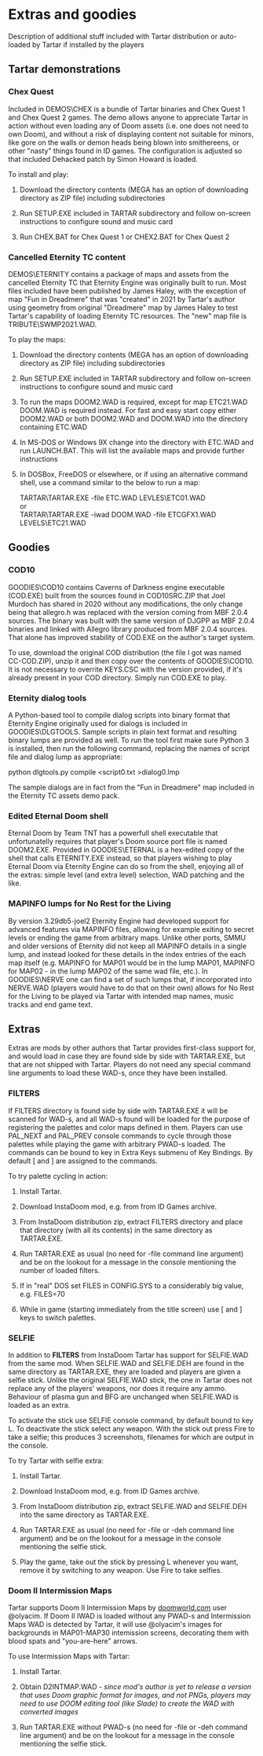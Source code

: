 # Extras and goodies 

Description of additional stuff included with Tartar distribution
or auto-loaded by Tartar if installed by the players 

## Tartar demonstrations

### Chex Quest

Included in DEMOS\CHEX is a bundle of Tartar binaries and Chex Quest 1 and 
Chex Quest 2 games. The demo allows anyone to appreciate Tartar in action
without even loading any of Doom assets (i.e. one does not need to own Doom),
and without a risk of displaying content not suitable for minors, like gore
on the walls or demon heads being blown into smithereens, or other
"nasty" things found in ID games. The configuration is adjusted so that 
included Dehacked patch by Simon Howard is loaded.

To install and play:

1. Download the directory contents (MEGA has an option of downloading directory
   as ZIP file) including subdirectories

2. Run SETUP.EXE included in TARTAR subdirectory and follow on-screen 
   instructions to configure sound and music card

3. Run CHEX.BAT for Chex Quest 1 or CHEX2.BAT for Chex Quest 2

### Cancelled Eternity TC content

DEMOS\ETERNITY contains a package of maps and assets from the cancelled
Eternity TC that Eternity Engine was originally built to run. Most files 
included have been published by James Haley, with the exception of
map "Fun in Dreadmere" that was "created" in 2021 by Tartar's author  
using geometry from original "Dreadmere" map by James Haley to test
Tartar's capability of loading Eternity TC resources. The "new" map
file is TRIBUTE\SWMP2021.WAD. 

To play the maps:

1. Download the directory contents (MEGA has an option of downloading directory
   as ZIP file) including subdirectories

2. Run SETUP.EXE included in TARTAR subdirectory and follow on-screen 
   instructions to configure sound and music card

3. To run the maps DOOM2.WAD is required, except for map ETC21.WAD
   DOOM.WAD is required instead. For fast and easy start copy either DOOM2.WAD
   or both DOOM2.WAD and DOOM.WAD into the directory containing ETC.WAD 

4. In MS-DOS or Windows 9X change into the directory with ETC.WAD and
   run LAUNCH.BAT. This will list the available maps and provide further
   instructions

5. In DOSBox, FreeDOS or elsewhere, or if using an alternative command shell,
   use a command similar to the below to run a map:  

   TARTAR\TARTAR.EXE -file ETC.WAD LEVLES\ETC01.WAD  
   or  
   TARTAR\TARTAR.EXE -iwad DOOM.WAD -file ETCGFX1.WAD LEVELS\ETC21.WAD  

## Goodies

### COD10

GOODIES\COD10 contains Caverns of Darkness engine executable (COD.EXE) 
built from the sources found in COD10SRC.ZIP that Joel Murdoch 
has shared in 2020 without any modifications, the only change being 
that allegro.h was replaced with the version coming from MBF 2.0.4
sources. The binary was built with the same version of DJGPP as MBF 2.0.4 
binaries and linked with Allegro library produced from MBF 2.0.4 sources.
That alone has improved stability of COD.EXE on the author's 
target system.

To use, download the original COD distribution (the file I got was 
named CC-COD.ZIP), unzip it and then copy over the contents of GOODIES\COD10.
It is not necessary to overrite KEYS.CSC with the version provided,
if it's already present in your COD directory. Simply run COD.EXE to play.

### Eternity dialog tools

A Python-based tool to compile dialog scripts into binary format that 
Eternity Engine originally used for dialogs is included in GOODIES\DLGTOOLS. 
Sample scripts in plain text format and resulting binary lumps are provided
as well. To run the tool first make sure Python 3 is installed, then run 
the following command, replacing the names of script file and dialog lump 
as appropriate:

python dlgtools.py compile <script0.txt >dialog0.lmp  

The sample dialogs are in fact from the "Fun in Dreadmere" map included in the 
Eternity TC assets demo pack.

### Edited Eternal Doom shell 

Eternal Doom by Team TNT has a powerfull shell executable that unfortunatelly 
requires that player's Doom source port file is named DOOM2.EXE. Provided in 
GOODIES\ETERNAL is a hex-edited copy of the shell that calls ETERNITY.EXE instead,
so that players wishing to play Eternal Doom via Eternity Engine can do so 
from the shell, enjoying all of the extras: simple level (and extra level) 
selection, WAD patching and the like.

### MAPINFO lumps for No Rest for the Living

By version 3.29db5-joel2 Eternity Engine had developed support for advanced features 
via MAPINFO files, allowing for example exiting to secret levels or ending the game 
from arbitrary maps. Unlike other ports, SMMU and older versions of Eternity did not
keep all MAPINFO details in a single lump, and instead looked for these details 
in the index entries of the each map itself (e.g. MAPINFO for MAP01 would be 
in the lump MAP01, MAPINFO for MAP02 - in the lump MAP02 of the same wad file, etc.). 
In GOODIES\NERVE one can find a set of such lumps that, if incorporated into NERVE.WAD 
(players would have to do that on their own) allows for No Rest for the Living 
to be played via Tartar with intended map names, music tracks and end game text.

## Extras

Extras are mods by other authors that Tartar provides first-class support for,
and would load in case they are found side by side with TARTAR.EXE, but that are not 
shipped with Tartar. Players do not need any special command line arguments 
to load these WAD-s, once they have been installed.

### FILTERS

If FILTERS directory is found side by side with TARTAR.EXE it will be scanned for WAD-s,
and all WAD-s found will be loaded for the purpose of registering the palettes and 
color maps defined in them. Players can use PAL_NEXT and PAL_PREV console commands
to cycle through those palettes while playing the game with arbitrary PWAD-s loaded. 
The commands can be bound to key in Extra Keys submenu of Key Bindings. By default 
\[ and \] are assigned to the commands. 

To try palette cycling in action:

1. Install Tartar.

2. Download InstaDoom mod, e.g. from from ID Games archive.

3. From InstaDoom distribution zip, extract FILTERS directory and place that directory
   (with all its contents) in the same directory as TARTAR.EXE.

4. Run TARTAR.EXE as usual (no need for -file command line argument) and be on the lookout
   for a message in the console mentioning the number of loaded filters.

5. If in "real" DOS set FILES in CONFIG.SYS to a considerably big value, e.g. 
   FILES=70

6. While in game (starting immediately from the title screen) use \[ and \] keys 
   to switch palettes.

### SELFIE

In addition to **FILTERS** from InstaDoom Tartar has support for SELFIE.WAD 
from the same mod. When SELFIE.WAD and SELFIE.DEH are found in the same directory as 
TARTAR.EXE, they are loaded and players are given a selfie stick. Unlike the
original SELFIE.WAD stick, the one in Tartar does not replace any of the players'
weapons, nor does it require any ammo. Behaviour of plasma gun and BFG are unchanged
when SELFIE.WAD is loaded as an extra. 

To activate the stick use SELFIE console command, by default bound to key L.
To deactivate the stick select any weapon. With the stick out press Fire to 
take a selfie; this produces 3 screenshots, filenames for which are output in the console.

To try Tartar with selfie extra:

1. Install Tartar.

2. Download InstaDoom mod, e.g. from ID Games archive.

3. From InstaDoom distribution zip, extract SELFIE.WAD and SELFIE.DEH into the same 
   directory as TARTAR.EXE.

4. Run TARTAR.EXE as usual (no need for -file or -deh command line argument) and be 
   on the lookout for a message in the console mentioning the selfie stick.

5. Play the game, take out the stick by pressing L whenever you want, remove it
   by switching to any weapon. Use Fire to take selfies.

### Doom II Intermission Maps

Tartar supports Doom II Intermission Maps by [doomworld.com](https://doomworld.com/) 
user @olyacim. If Doom II IWAD is loaded without any PWAD-s and Intermission Maps
WAD is detected by Tartar, it will use @olyacim's images for backgrounds in MAP01-MAP30
intemission screens, decorating them with blood spats and "you-are-here" arrows.

To use Intermission Maps with Tartar:

1. Install Tartar.

2. Obtain D2INTMAP.WAD - _since mod's author is yet to release a version that uses 
   Doom graphic format for images, and not PNGs, players may need to use DOOM 
   editing tool (like Slade) to create the WAD with converted images_

3. Run TARTAR.EXE without PWAD-s (no need for -file or -deh command line argument) and be 
   on the lookout for a message in the console mentioning the selfie stick.

 
